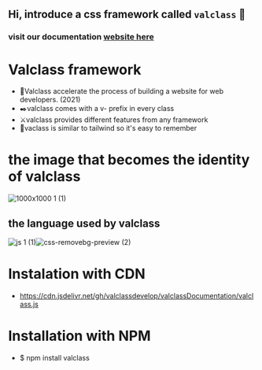 ## Hi, introduce a css framework called `valclass` :call_me_hand:

### visit our documentation [website here](https://valclassui-v1.vercel.app)

# Valclass framework
- :dash:Valclass accelerate the process of building a website for web developers. (2021)
- :black_nib:valclass comes with a v- prefix in every class
- :crossed_swords:valclass provides different features from any framework
- :magnet:vaclass is similar to tailwind so it's easy to remember

# the image that becomes the identity of valclass
![1000x1000 1 (1)](https://user-images.githubusercontent.com/79193720/124968487-d07fb280-e04f-11eb-8571-2ca7f3905b99.png)

## the language used by valclass
![js 1 (1)](https://user-images.githubusercontent.com/79193720/124968473-cd84c200-e04f-11eb-856d-b26cd2600241.png)![css-removebg-preview (2)](https://user-images.githubusercontent.com/79193720/124968482-cf4e8580-e04f-11eb-83e8-d248ec826c94.png)


# Instalation with CDN
- https://cdn.jsdelivr.net/gh/valclassdevelop/valclassDocumentation/valclass.js

# Installation with NPM
- $ npm install valclass
